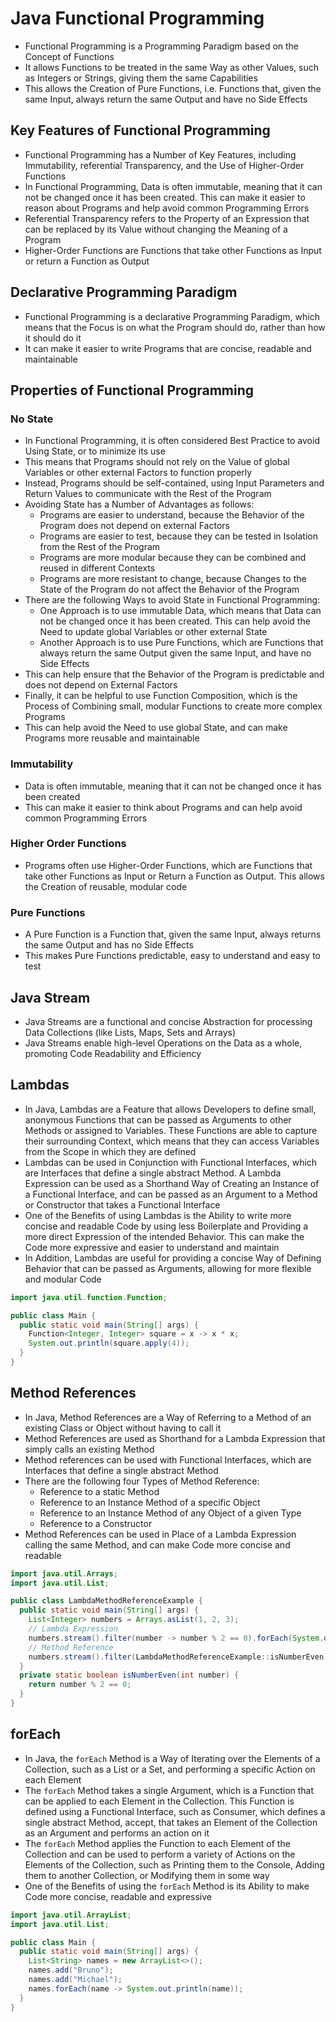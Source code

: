 # Java Functional Programming

- Functional Programming is a Programming Paradigm based on the Concept of Functions
- It allows Functions to be treated in the same Way as other Values, such as Integers or Strings, giving them the same Capabilities
- This allows the Creation of Pure Functions, i.e. Functions that, given the same Input, always return the same Output and have no Side Effects

## Key Features of Functional Programming

- Functional Programming has a Number of Key Features, including Immutability, referential Transparency, and the Use of Higher-Order Functions
- In Functional Programming, Data is often immutable, meaning that it can not be changed once it has been created. This can make it easier to reason about Programs and help avoid common Programming Errors
- Referential Transparency refers to the Property of an Expression that can be replaced by its Value without changing the Meaning of a Program
- Higher-Order Functions are Functions that take other Functions as Input or return a Function as Output

## Declarative Programming Paradigm

- Functional Programming is a declarative Programming Paradigm, which means that the Focus is on what the Program should do, rather than how it should do it
- It can make it easier to write Programs that are concise, readable and maintainable

## Properties of Functional Programming

### No State

- In Functional Programming, it is often considered Best Practice to avoid Using State, or to minimize its use
- This means that Programs should not rely on the Value of global Variables or other external Factors to function properly
- Instead, Programs should be self-contained, using Input Parameters and Return Values to communicate with the Rest of the Program
- Avoiding State has a Number of Advantages as follows:
  - Programs are easier to understand, because the Behavior of the Program does not depend on external Factors
  - Programs are easier to test, because they can be tested in Isolation from the Rest of the Program
  - Programs are more modular because they can be combined and reused in different Contexts
  - Programs are more resistant to change, because Changes to the State of the Program do not affect the Behavior of the Program
- There are the following Ways to avoid State in Functional Programming:
  - One Approach is to use immutable Data, which means that Data can not be changed once it has been created. This can help avoid the Need to update global Variables or other external State
  - Another Approach is to use Pure Functions, which are Functions that always return the same Output given the same Input, and have no Side Effects
- This can help ensure that the Behavior of the Program is predictable and does not depend on External Factors
- Finally, it can be helpful to use Function Composition, which is the Process of Combining small, modular Functions to create more complex Programs
- This can help avoid the Need to use global State, and can make Programs more reusable and maintainable

### Immutability

- Data is often immutable, meaning that it can not be changed once it has been created
- This can make it easier to think about Programs and can help avoid common Programming Errors

### Higher Order Functions

- Programs often use Higher-Order Functions, which are Functions that take other Functions as Input or Return a Function as Output. This allows the Creation of reusable, modular code

### Pure Functions

- A Pure Function is a Function that, given the same Input, always returns the same Output and has no Side Effects
- This makes Pure Functions predictable, easy to understand and easy to test

## Java Stream

- Java Streams are a functional and concise Abstraction for processing Data Collections (like Lists, Maps, Sets and Arrays)
- Java Streams enable high-level Operations on the Data as a whole, promoting Code Readability and Efficiency

## Lambdas

- In Java, Lambdas are a Feature that allows Developers to define small, anonymous Functions that can be passed as Arguments to other Methods or assigned to Variables. These Functions are able to capture their surrounding Context, which means that they can access Variables from the Scope in which they are defined
- Lambdas can be used in Conjunction with Functional Interfaces, which are Interfaces that define a single abstract Method. A Lambda Expression can be used as a Shorthand Way of Creating an Instance of a Functional Interface, and can be passed as an Argument to a Method or Constructor that takes a Functional Interface
- One of the Benefits of using Lambdas is the Ability to write more concise and readable Code by using less Boilerplate and Providing a more direct Expression of the intended Behavior. This can make the Code more expressive and easier to understand and maintain
- In Addition, Lambdas are useful for providing a concise Way of Defining Behavior that can be passed as Arguments, allowing for more flexible and modular Code

```java
import java.util.function.Function;

public class Main {
  public static void main(String[] args) {
    Function<Integer, Integer> square = x -> x * x;
    System.out.println(square.apply(4));
  }
}
```

## Method References

- In Java, Method References are a Way of Referring to a Method of an existing Class or Object without having to call it
- Method References are used as Shorthand for a Lambda Expression that simply calls an existing Method
- Method references can be used with Functional Interfaces, which are Interfaces that define a single abstract Method
- There are the following four Types of Method Reference:
  - Reference to a static Method
  - Reference to an Instance Method of a specific Object
  - Reference to an Instance Method of any Object of a given Type
  - Reference to a Constructor
- Method References can be used in Place of a Lambda Expression calling the same Method, and can make Code more concise and readable

```java
import java.util.Arrays;
import java.util.List;

public class LambdaMethodReferenceExample {
  public static void main(String[] args) {
    List<Integer> numbers = Arrays.asList(1, 2, 3);
    // Lambda Expression
    numbers.stream().filter(number -> number % 2 == 0).forEach(System.out::println);
    // Method Reference
    numbers.stream().filter(LambdaMethodReferenceExample::isNumberEven).forEach(System.out::println);
  }
  private static boolean isNumberEven(int number) {
    return number % 2 == 0;
  }
}
```

## forEach

- In Java, the `forEach` Method is a Way of Iterating over the Elements of a Collection, such as a List or a Set, and performing a specific Action on each Element
- The `forEach` Method takes a single Argument, which is a Function that can be applied to each Element in the Collection. This Function is defined using a Functional Interface, such as Consumer, which defines a single abstract Method, accept, that takes an Element of the Collection as an Argument and performs an action on it
- The `forEach` Method applies the Function to each Element of the Collection and can be used to perform a variety of Actions on the Elements of the Collection, such as Printing them to the Console, Adding them to another Collection, or Modifying them in some way
- One of the Benefits of using the `forEach` Method is its Ability to make Code more concise, readable and expressive

```java
import java.util.ArrayList;
import java.util.List;

public class Main {
  public static void main(String[] args) {
    List<String> names = new ArrayList<>();
    names.add("Bruno");
    names.add("Michael");
    names.forEach(name -> System.out.println(name));
  }
}
```
